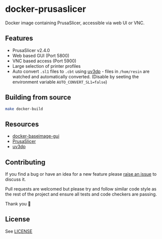 # docker-prusaslicer

Docker image containing PrusaSlicer, accessible via web UI or VNC.

## Features

* PrusaSlicer v2.4.0
* Web based GUI (Port 5800)
* VNC based access (Port 5900)
* Large selection of printer profiles
* Auto convert `.sl1` files to `.cbt` using [uv3dp](https://github.com/ezrec/uv3dp) - files in `/hom/resin` are watched and automatically converted. (Disable by seeting the environment variable `AUTO_CONVERT_SL1=false`)

## Building from source

```sh
make docker-build
```

## Resources

* [docker-baseimage-gui](https://github.com/jlesage/docker-baseimage-gui)
* [PrusaSlicer](https://github.com/prusa3d/PrusaSlicer)
* [uv3dp](https://github.com/ezrec/uv3dp)

## Contributing

If you find a bug or have an idea for a new feature please [raise an issue](issues/new) to discuss it.

Pull requests are welcomed but please try and follow similar code style as the rest of the project and ensure all tests and code checkers are passing.

Thank you 💛

## License

See [LICENSE](LICENSE)
